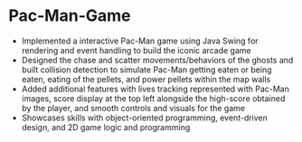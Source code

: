 # Pac-Man-Game

- Implemented a interactive Pac-Man game using Java Swing for rendering and event handling to build the iconic arcade game
- Designed the chase and scatter movements/behaviors of the ghosts and built collision detection to simulate Pac-Man getting eaten or being eaten, eating of the pellets, and power pellets within the map walls
- Added additional features with lives tracking represented with Pac-Man images, score display at the top left alongside the high-score obtained by the player, and smooth controls and visuals for the game
- Showcases skills with object-oriented programming, event-driven design, and 2D game logic and programming
